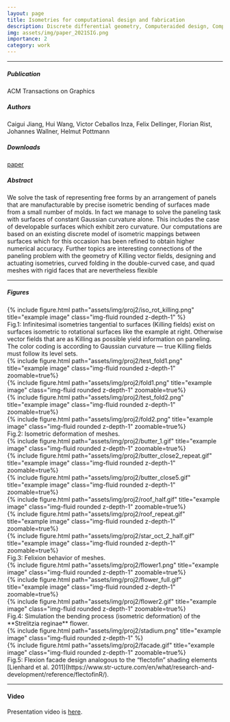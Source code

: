 ```yaml
---
layout: page
title: Isometries for computational design and fabrication
description: Discrete differential geometry, Computeraided design, Computational fabrication, Architectural geometry, Discrete isometry, Isometric registration, Killing vector field
img: assets/img/paper_2021SIG.png
importance: 2
category: work
---
```


------
##### **Publication**
ACM Transactions on Graphics

##### **Authors**
Caigui Jiang, Hui Wang, Victor Ceballos Inza, Felix Dellinger, Florian Rist, Johannes Wallner, Helmut Pottmann

##### **Downloads**
[paper](https://www.geometrie.tuwien.ac.at/geom/ig/publications/isoforfab/isoforfab.pdf)

##### **Abstract**
We solve the task of representing free forms by an arrangement of panels
that are manufacturable by precise isometric bending of surfaces made from
a small number of molds. In fact we manage to solve the paneling task with
surfaces of constant Gaussian curvature alone. This includes the case of
developable surfaces which exhibit zero curvature. Our computations are
based on an existing discrete model of isometric mappings between surfaces
which for this occasion has been refined to obtain higher numerical accuracy.
Further topics are interesting connections of the paneling problem with the
geometry of Killing vector fields, designing and actuating isometries, curved
folding in the double-curved case, and quad meshes with rigid faces that are
nevertheless flexible

------

##### **Figures**

<div class="row">
    <div class="col-sm mt-3 mt-md-0">
        {% include figure.html path="assets/img/proj2/iso_rot_killing.png" title="example image" class="img-fluid rounded z-depth-1" %}
    </div>
</div>
Fig.1: Infinitesimal isometries tangential to surfaces (Killing fields) exist on
surfaces isometric to rotational surfaces like the example at right. Otherwise
vector fields that are as Killing as possible yield information on paneling.
The color coding is according to Gaussian curvature — true Killing fields
must follow its level sets.


<div class="row">
    <div class="col-sm mt-3 mt-md-0">
        {% include figure.html path="assets/img/proj2/test_fold1.png" title="example image" class="img-fluid rounded z-depth-1" zoomable=true%}
    </div>
    <div class="col-sm mt-3 mt-md-0">
        {% include figure.html path="assets/img/proj2/fold1.png" title="example image" class="img-fluid rounded z-depth-1" zoomable=true%}
    </div>
    <div class="col-sm mt-3 mt-md-0">
        {% include figure.html path="assets/img/proj2/test_fold2.png" title="example image" class="img-fluid rounded z-depth-1" zoomable=true%}
    </div>
    <div class="col-sm mt-3 mt-md-0">
        {% include figure.html path="assets/img/proj2/fold2.png" title="example image" class="img-fluid rounded z-depth-1" zoomable=true%}
    </div>    
</div>
Fig.2: Isometric deformation of meshes.

<div class="row">
    <div class="col-sm mt-3 mt-md-0">
        {% include figure.html path="assets/img/proj2/butter_1.gif" title="example image" class="img-fluid rounded z-depth-1" zoomable=true%}
    </div>
    <div class="col-sm mt-3 mt-md-0">
        {% include figure.html path="assets/img/proj2/butter_close2_repeat.gif" title="example image" class="img-fluid rounded z-depth-1" zoomable=true%}
    </div>
    <div class="col-sm mt-3 mt-md-0">
        {% include figure.html path="assets/img/proj2/butter_close5.gif" title="example image" class="img-fluid rounded z-depth-1" zoomable=true%}
    </div>
</div>
<div class="row">
    <div class="col-sm mt-3 mt-md-0">
        {% include figure.html path="assets/img/proj2/roof_half.gif" title="example image" class="img-fluid rounded z-depth-1" zoomable=true%}
    </div>
    <div class="col-sm mt-3 mt-md-0">
        {% include figure.html path="assets/img/proj2/roof_repeat.gif" title="example image" class="img-fluid rounded z-depth-1" zoomable=true%}
    </div>
    <div class="col-sm mt-3 mt-md-0">
        {% include figure.html path="assets/img/proj2/star_oct_2_half.gif" title="example image" class="img-fluid rounded z-depth-1" zoomable=true%}
    </div>  
</div>
Fig.3: Felixion behavior of meshes.

<div class="row">
    <div class="col-sm mt-3 mt-md-0">
        {% include figure.html path="assets/img/proj2/flower1.png" title="example image" class="img-fluid rounded z-depth-1" zoomable=true%}
    </div>
</div>
<div class="row">
    <div class="col-sm mt-3 mt-md-0">
        {% include figure.html path="assets/img/proj2/flower_full.gif" title="example image" class="img-fluid rounded z-depth-1" zoomable=true%}
    </div>
    <div class="col-sm mt-3 mt-md-0">
        {% include figure.html path="assets/img/proj2/flower2.gif" title="example image" class="img-fluid rounded z-depth-1" zoomable=true%}
    </div>
</div>
Fig.4: Simulation the bending process (isometric deformation) of the **Strelitzia reginae** flower.


<div class="row">
    <div class="col-sm mt-3 mt-md-0">
        {% include figure.html path="assets/img/proj2/stadium.png" title="example image" class="img-fluid rounded z-depth-1" %}
    </div>
</div>
<div class="row">
    <div class="col-sm mt-3 mt-md-0">
        {% include figure.html path="assets/img/proj2/facade.gif" title="example image" class="img-fluid rounded z-depth-1" zoomable=true%}
    </div>
</div>
Fig.5: Flexion facade design analogous to the “flectofin” shading elements [Lienhard et al. 2011](https://www.str-ucture.com/en/what/research-and-development/reference/flectofinR/). 


------

#### **Video**
Presentation video is [here](https://dl.acm.org/doi/10.1145/3450626.3459839).


<!-- [![IMAGE_ALT](https://img.youtube.com/vi/UmX4kyB2wfg/0.jpg)](https://www.youtube.com/watch?v=UmX4kyB2wfg) -->